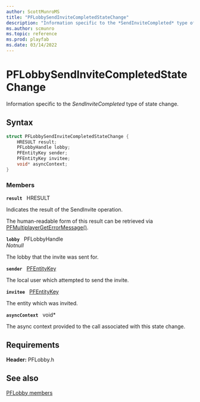 ```yaml
---
author: ScottMunroMS
title: "PFLobbySendInviteCompletedStateChange"
description: "Information specific to the *SendInviteCompleted* type of state change."
ms.author: scmunro
ms.topic: reference
ms.prod: playfab
ms.date: 03/14/2022
---
```


# PFLobbySendInviteCompletedStateChange  

Information specific to the *SendInviteCompleted* type of state change.  

## Syntax  
  
```cpp
struct PFLobbySendInviteCompletedStateChange {  
    HRESULT result;  
    PFLobbyHandle lobby;  
    PFEntityKey sender;  
    PFEntityKey invitee;  
    void* asyncContext;  
}  
```
  
### Members  
  
**`result`** &nbsp; HRESULT  
  
Indicates the result of the SendInvite operation.
  
The human-readable form of this result can be retrieved via [PFMultiplayerGetErrorMessage()](../../pfmultiplayer/functions/pfmultiplayergeterrormessage.md).
  
**`lobby`** &nbsp; PFLobbyHandle  
*_Notnull_*  
  
The lobby that the invite was sent for.
  
**`sender`** &nbsp; [PFEntityKey](../../pfmultiplayer/pfentitykey_clientsdk.md)  
  
The local user which attempted to send the invite.
  
**`invitee`** &nbsp; [PFEntityKey](../../pfmultiplayer/pfentitykey_clientsdk.md)  
  
The entity which was invited.
  
**`asyncContext`** &nbsp; void*  
  
The async context provided to the call associated with this state change.
  
  
## Requirements  
  
**Header:** PFLobby.h
  
## See also  
[PFLobby members](../pflobby_members.md)  

  
  
